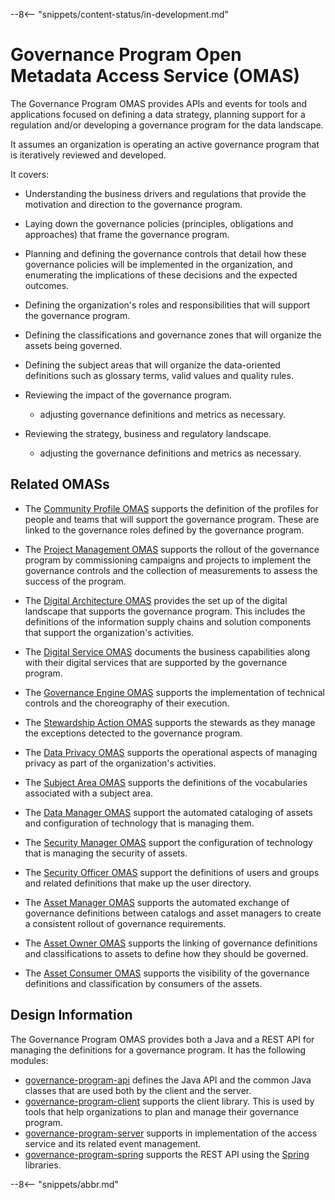 <!-- SPDX-License-Identifier: CC-BY-4.0 -->
<!-- Copyright Contributors to the Egeria project. -->

--8<-- "snippets/content-status/in-development.md"

# Governance Program Open Metadata Access Service (OMAS)

The Governance Program OMAS provides APIs and events for tools and applications
focused on defining a data strategy, planning support for a regulation and/or
developing a governance program for the data landscape.

It assumes an organization is operating an active governance program that is
iteratively reviewed and developed.

It covers:

* Understanding the business drivers and regulations that provide the motivation and direction
to the governance program.

* Laying down the governance policies (principles, obligations and approaches)
that frame the governance program.

* Planning and defining the governance controls that detail how these governance policies will be implemented in
the organization, and enumerating the implications of these decisions and the expected outcomes.

* Defining the organization's roles and responsibilities that will support the governance program.

* Defining the classifications and governance zones that will organize the assets being governed.
* Defining the subject areas that will organize the data-oriented definitions such as
  glossary terms, valid values and quality rules.

* Reviewing the impact of the governance program.
  * adjusting governance definitions and metrics as necessary.
  
* Reviewing the strategy, business and regulatory landscape.
  * adjusting the governance definitions and metrics as necessary.

## Related OMASs

* The [Community Profile OMAS](../community-profile) supports the definition of the profiles for people and teams that
will support the governance program.  These are linked to the governance roles defined by the
governance program.

* The [Project Management OMAS](../project-management) supports the rollout of the governance program
by commissioning campaigns and projects to implement the governance controls
and the collection of measurements to assess the success of the program.

* The [Digital Architecture OMAS](../digital-architecture) provides the set up of the digital landscape that
supports the governance program.  This includes the definitions of the information supply chains and solution
components that support the organization's activities.

* The [Digital Service OMAS](../digital-service) documents the business capabilities along with
their digital services that are supported by the governance program.

* The [Governance Engine OMAS](../governance-engine) supports the implementation of technical controls and
the choreography of their execution.

* The [Stewardship Action OMAS](../stewardship-action) supports the stewards as they manage the exceptions
detected to the governance program.
  
* The [Data Privacy OMAS](../data-privacy) supports the operational aspects of managing privacy as part of
the organization's activities.

* The [Subject Area OMAS](../subject-area) supports the definitions of the vocabularies associated with a
subject area.

* The [Data Manager OMAS](../data-manager) support the automated cataloging of assets and configuration
of technology that is managing them.

* The [Security Manager OMAS](../security-manager) support the configuration
of technology that is managing the security of assets.

* The [Security Officer OMAS](../security-officer) support the definitions of users and groups
and related definitions that make up the user directory.

* The [Asset Manager OMAS](../asset-manager) supports the automated exchange of governance definitions
between catalogs and asset managers to create a consistent rollout of governance requirements.
  
* The [Asset Owner OMAS](../asset-owner) supports the linking of governance definitions and classifications
to assets to define how they should be governed.

* The [Asset Consumer OMAS](../asset-consumer) supports the visibility of the governance definitions and
classification by consumers of the assets.

## Design Information

The Governance Program OMAS provides both a Java and a REST API for managing the definitions
for a governance program. It has the following modules:

* [governance-program-api](governance-program-api) defines the Java API and the common Java classes
that are used both by the client and the server.
* [governance-program-client](governance-program-client) supports the client library.
This is used by tools that help organizations to plan and manage their governance program.
* [governance-program-server](governance-program-server) supports in implementation
of the access service and its related event management.
* [governance-program-spring](governance-program-spring) supports the REST API using
the [Spring](../../../developer-resources/Spring.md) libraries.

--8<-- "snippets/abbr.md"
